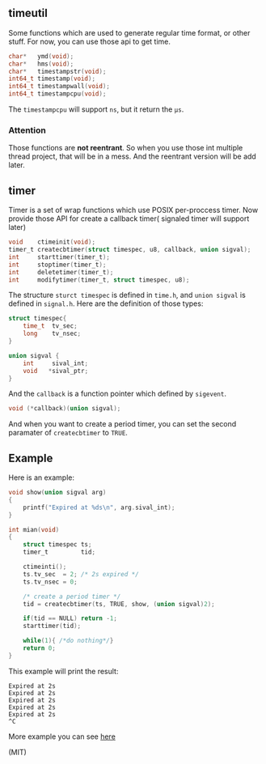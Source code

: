 ## timeutil

Some functions  which are used to generate regular time format, or other stuff. For now, you can use those api to get time.

```c
char*   ymd(void);
char*   hms(void);
char*   timestampstr(void);
int64_t timestamp(void);
int64_t timestampwall(void);
int64_t timestampcpu(void);
```
The `timestampcpu` will support `ns`, but it return the `μs`. 

### Attention

Those functions are **not reentrant**. So when you use those int multiple thread project, that will be in a mess. And the reentrant version will be add later.

## timer

Timer is a set of wrap functions which use POSIX per-proccess timer. Now provide those API for create a callback timer( signaled timer will support later)

```c
void    ctimeinit(void);
timer_t createcbtimer(struct timespec, u8, callback, union sigval);
int     starttimer(timer_t);
int     stoptimer(timer_t);
int 	deletetimer(timer_t);
int     modifytimer(timer_t, struct timespec, u8);
```

The structure `sturct timespec` is defined in `time.h`, and `union sigval` is defined in `signal.h`. Here are the definition of those types:

```c
struct timespec{
	time_t  tv_sec;
	long    tv_nsec;
}

union sigval {
	int 	sival_int;
	void   *sival_ptr;
}
```

And the `callback` is a function pointer which defined by `sigevent`.

```c
void (*callback)(union sigval);
```

And when you want to create a period timer, you can set the second paramater of `createcbtimer` to `TRUE`.
## Example

Here is an example:

```c 
void show(union sigval arg)
{
	printf("Expired at %ds\n", arg.sival_int);
}

int mian(void)
{
	struct timespec ts;
	timer_t         tid;

	ctimeinti();
	ts.tv_sec  = 2; /* 2s expired */
	ts.tv_nsec = 0;

	/* create a period timer */
	tid = createcbtimer(ts, TRUE, show, (union sigval)2);

	if(tid == NULL) return -1;
	starttimer(tid);

	while(1){ /*do nothing*/}
	return 0;
}
```

This example will print the result:

```shell
Expired at 2s
Expired at 2s
Expired at 2s
Expired at 2s
Expired at 2s
^C
```
More example you can see [here](https://github.com/JesseEisen/timeutil/blob/master/timer/example.c)


(MIT)

